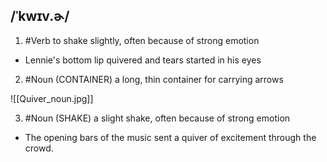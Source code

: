 ## /ˈkwɪv.ɚ/  
1. #Verb
to shake slightly, often because of strong emotion

- Lennie's bottom lip quivered and tears started in his eyes

2. #Noun 
(CONTAINER)
a long, thin container for carrying arrows

![[Quiver_noun.jpg]]

3. #Noun 
(SHAKE)
a slight shake, often because of strong emotion

- The opening bars of the music sent a quiver of excitement through the crowd.